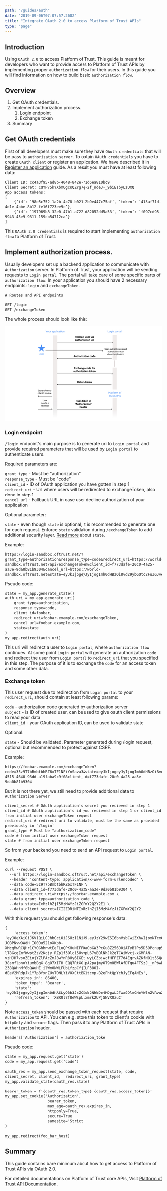 ```yaml
---
path: "/guides/auth"
date: "2019-09-06T07:07:57.268Z"
title: "Integrate OAuth 2.0 to access Platform of Trust APIs"
type: "page"
---
```


## Introduction 

Using `OAuth 2.0` to access Platform of Trust. This guide is meant for developers who want to provide access to Platform of Trust APIs by implementing proper `authorization flow` for their users. In this guide you will find information on how to build basic `authorization flow`. 

## Overview

1. Get OAuth credentials. 
2. Implement authorization process.
   1. Login endpoint
   2. Exchange token 
3. Summary

## Get OAuth credentials

First of all developers must make sure they have `OAuth credentials` that will be pass to `authorization server`. To obtain `OAuth credentials` you have to create `OAuth client` or register an application. We have described it in [Register an application](/guides/create-application) guide. As a result you must have at least following data:

```
Client ID: cc4a3f95-ad8b-4048-842e-71d6ea810bc9
Client Secret: CQYP75kYXbmUgcKQZYg7q-2f_ndeJ-_9biEsbyLzUXQ
App access tokens: 
[
    {‘id’: ‘98e5c752-1a2b-4c78-b021-2b9e447c75af’, ‘token’: ‘413af71d-4d1e-4bbe-8b12-fe16f723ee9c’},
    {‘id’: ‘197969b8-32e0-47b1-a722-d82052dd5a53’, ‘token’: ‘f097cd95-9943-45e9-9311-159cb54712ca’}
] 
```

This `OAuth 2.0 credentials` is required to start implementing `authorization flow` to Platform of Trust.   
 
## Implement authorization process.

Usually developers set up a backend application to communicate with `Authorization` server. In Platform of Trust, your application will be sending requests to `Login portal`. The portal will take care of some specific parts of `authorization flow`. In your application you should have 2 necessary endpoints: `login` and `exchangeToken`.

```
# Routes and API endpoints

GET /login
GET /exchangeToken
``` 

The whole process should look like this:

![](oauth_scheme.jpg) 

### Login endpoint

`/login` endpoint's main purpose is to generate uri to `Login portal` and provide required parameters that will be used by `Login portal` to authenticate users. 

Required parameters are:

`grant_type` - Must be "authorization" <br/>
`response_type` - Must be "code" <br/>
`client_id` - ID of OAuth application you have gotten in step 1 <br/>
`redirect_uri` - Url where users will be redirected to exchangeToken, also done in step 1 <br/>
`cancel_url` - Fallback URL in case user decline authorization of your application <br/>

Optional parameter:

`state` - even though `state` is optional, it is recommended to generate one for each request. Enforce `state` validation during `/exchangeToken` to add additional security layer. [Read more](https://auth0.com/docs/protocols/oauth2/oauth-state) about `state`. 

Example: 

```
https://login-sandbox.oftrust.net/?grant_type=authorization&response_type=code&redirect_uri=https://world-sandbox.oftrust.net/api/exchangeToken&client_id=f773dafe-20c0-4a25-aa3e-9da0b81b9304&cancel_url=https://world-sandbox.oftrust.net&state=eyJkIjogeyJyIjogImh0dHBzOi8vd29ybGQtc2FuZGJveC5vZnRydXN0Lm5ldC9hcGkvZXhjaGFuZ2VUb2tlbiIsICJ0cyI6IDE1NzE3NDkwMzZ9LCAiaCI6ICIzODc4MTFiYzdkOWRiODEwYTM2Yzk0MmQ0YWMwZTk3MmY1NGQxODBjIn0=
```

Pseudo code:

````
state = my_app.generate_state()
auth_uri = my_app.generate_uri(
    grant_type=authorization, 
    response_type=code, 
    client_id=foobar, 
    redirect_uri=foobar.example.com/exachangeToken, 
    cancel_url=foobar.example.com, 
    state=state
)
my_app.redirect(auth_uri)
````

This uri will redirect a user to `Login portal`, where `authorization flow` continues. At some point `Login portal` will generate an authorization `code` and redirect the user from `Login portal` to `redirect_uri` that you specified in this step. The purpose of it is to exchange the `code` for an access token and some other data.   


### Exchange token

This user request due to redirection from `Login portal` to your `redirect_uri`, should contain at least following params:

`code` - authorization code generated by authorization server <br/>
`subject` - is ID of created user, can be used to give oauth client permissions to read your data <br/>
`client_id` - your OAuth application ID, can be used to validate state <br/>

Optional:

`state` - Should be validated. Parameter generated during /login request, optional but recommended to protect against CSRF. 

Example:
```
https://foobar.example.com/exchangeToken?code=35z9T7bBmbtbhRZ6xTF1NFiYnSava3&state=eyJkIjogeyJyIjogImh0dHBzOi8vd29ybGQtc2FuZGJveC5vZnRydXN0Lm5ldC9hcGkvZXhjaGFuZ2VUb2tlbiIsICJ0cyI6IDE1NzE4MTgzNjB9LCAiaCI6ICI2ZDRiNTIxMzlhZjI5MzM4YzJiZGFmY2Q2Y2E1N2QzMjllMjdmODBhIn0%3D&redirect_uri=https%3A%2F%2Ffoorbar.example.com%2FexchangeToken&subject=90dea9db-4515-4640-93dd-a19faba9c9f0&client_id=f773dafe-20c0-4a25-aa3e-9da0b81b9304
```

But it is not there yet, we still need to provide additional data to `Authorization Server`

```
client_secret # OAuth application's secret you recieved in step 1
client_id # OAuth application's id you recieved in step 1 or client_id from initial user exchangeToken request
redirect_uri # redirect uri to validate, must be the same as provided previously in `/login`  
grant_type # Must be "authorization_code"
code # from initial user exchangeToken request 
state # from initial user exchangeToken request
```

So from your backend you need to send an API request to `Login portal`.

Example:

```
curl --request POST \
  --url https://login-sandbox.oftrust.net/api/exchangeToken \
  --header 'content-type: application/x-www-form-urlencoded' \
  --data code=5z9T7bBmbtbhRZ6xTF1NF \
  --data client_id=f773dafe-20c0-4a25-aa3e-9da0b81b9304 \
  --data redirect_uri=https://foorbar.example.com \
  --data grant_type=authorization_code \
  --data state=IxMzlhZjI5MzM4YzJiZGFmY2Q2Y2E1 \
  --data client_secret=ICI2ZDRiNTIxMzlhZjI5MzM4YzJiZGFmY2Q2Y2
```

With this request you should get following response's data:

```
{
    'access_token': 'eyJ0eXAiOiJKV1QiLCJhbGciOiJSUzI1NiJ9.eyJzY29wZSI6bnVsbCwiZXhwIjoxNTcxOTkxODU5LCJzdWIiOiJlMTUzZTIwMC0xNGQ1LTQzY2UtOTVkYy0yZGIyMmFjNjc2N2YiLCJhdWQiOiJmNzczZGFmZS0yMGMwLTRhMjUtYWEzZS05ZGEwYjgxYjkzMDQiLCJ0eXBlIjoiVXNlciIsImlzcyI6IkxFIiwiaWF0IjoxNTcxOTA1NDU5LjAsInNjb3BlcyI6IiJ9.NvMhYBUsDuO_sVt2Ar5-JOBPNvwOWdH_IO0Du521oXKpb-XMcqMwRCQHr1CYOGhhnwtEeFLuQPKHuNIFPDaObGW3PcGu8Z256O0iATyBlPs5D59Pcnup5Rde3eleOuHPXefSgetqRuRKvFuVvYOSjThC3oxqriRcA9Q271q7sGXSrV5ZhB0FiqdYwEV04Ln-lT8GcgZmfWwptZzV2Kcjy_RZp1f3Olc15UvypL67yBQlNhJk2qTCAiWvcj-xGMPAN-vzHJH7vsoZEiojYZlPAcZmJ8wYnR8Uy6IGEt_wyLCZbjwcfHFPZT7d4EgrvAZKfNO1t5SQowWZ9ID9IqBOgwOXiNCQINgycoTBeapT-38smflpnoYiumbBgX_8gO7XITH_EQQ7RtXOjpA2pajmyOT9m8BWlAfDTqu4FTSzJ__nPbwR4S8PAj5YhjqCJ_DbPTER91CFJByzDP3YYFFqXQND7YZn1EwMpZSSOi0fJ4g7cO7x4CnhD3HAyw9KVVsaM9xsAV7eBYudKbJ2TkBj1br0FidC_6MU68fja9ct2KomEw3fHk2fmvwRlnhKBcYuA-238QWHnMf0bQWuHE_ilWm0NWLFUbLfzpCfjILF38OI-dEeV2MRdpJk1Y7p8fxnZUyTONLYiVOXCttBK1tcmp-B2eFhtQpYchJyEFqANEs',
    'expires_in': 86400,
    'token_type': 'Bearer',
    'state': 'eyJkIjogeyJyIjogImh0dHA6Ly93b3JsZC5sb2NhbDo4MDgwL2FwaS9leGNoYW5nZVRva2VuIiwgInRzIjogMTU3MTkwNTQ0Nn0sICJoIjogImE3NjI3ZDFlN2RkMmM2MzQyNWIyNWJkNDg0YzRmMDI3ZTUxOGZlYzEifQ==',
    'refresh_token': 'XBR0l7f8eWspLlxmrk2UPjSNVX0zuC'
}
```

Note `access_token` should be passed with each request that require `Authorization` to API. You can e.g. store this token to client's cookie with `httpOnly` and `secure` flags. Then pass it to any Platform of Trust APIs in `Authorization` header.

```
headers['Authorization'] = authorization_toke
```     

Pseudo code:

```
state = my_app.request.get('state')
code = my_app.request.get('code')

oauth_res = my_app.send_exchange_token_request(state, code, client_secret, client_id,  redirect_uri, grant_type)
my_app.validate_state(oauth_res.state)

bearer_token = f'{oauth_res.token_type} {oauth_res.access_token]}'
my_app.set_cookie('Authorization',
                   bearer_token,
                   max_age=oauth_res.expires_in,
                   httponly=True,
                   secure=True
                   samesite='Strict'
)

my_app.redirect(foo_bar_host) 
```

## Summary

This guide contains bare minimum about how to get access to Platform of Trust APIs via OAuth 2.0. 

For detailed documentations on Platform of Trust core APIs, Visit [Platform of Trust API Documentation](https://docs.oftrust.net/#platform-of-trust-api-documentation).
